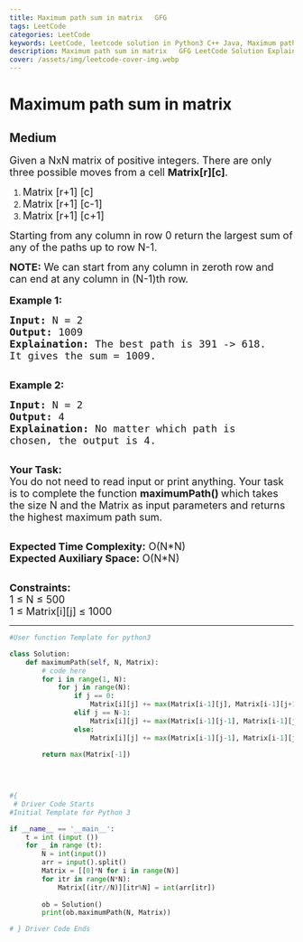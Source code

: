 ```yaml
---
title: Maximum path sum in matrix   GFG
tags: LeetCode
categories: LeetCode
keywords: LeetCode, leetcode solution in Python3 C++ Java, Maximum path sum in matrix - GFG solution
description: Maximum path sum in matrix   GFG LeetCode Solution Explained
cover: /assets/img/leetcode-cover-img.webp
---
```





# Maximum path sum in matrix
## Medium
<div class="problems_problem_content__Xm_eO"><p><span style="font-size:18px">Given a NxN&nbsp;matrix&nbsp;of positive integers.&nbsp;There are only three possible moves from a cell <strong>Matrix[r][c]</strong>.</span></p>

<ol>
	<li><span style="font-size:18px">Matrix [r+1] [c]</span></li>
	<li><span style="font-size:18px">Matrix [r+1] [c-1]</span></li>
	<li><span style="font-size:18px">Matrix [r+1] [c+1]</span></li>
</ol>

<p><span style="font-size:18px">Starting from any column in row 0 return the largest sum of any of the paths up to row N-1.</span></p>

<p><span style="font-size:18px"><strong>NOTE:</strong> We can start from any column in zeroth row and can end at any column in (N-1)th row.</span><br>
<br>
<strong><span style="font-size:18px">Example 1:</span></strong></p>

<pre><span style="font-size:18px"><strong>Input:</strong> N = 2
<strong>Output:</strong> 1009
<strong>Explaination:</strong> The best path is 391 -&gt; 618. 
It gives the sum = 1009.</span></pre>

<p><br>
<strong><span style="font-size:18px">Example 2:</span></strong></p>

<pre><span style="font-size:18px"><strong>Input:</strong> N = 2
<strong>Output:</strong> 4
<strong>Explaination:</strong> No matter which path is 
chosen, the output is 4.</span></pre>

<p><br>
<span style="font-size:18px"><strong>Your Task:</strong><br>
You do not need to read input or print anything. Your task is to complete the function <strong>maximumPath() </strong>which takes the size N and the Matrix as input parameters and returns the highest maximum path sum.</span></p>

<p><br>
<span style="font-size:18px"><strong>Expected Time Complexity:</strong> O(N*N)<br>
<strong>Expected Auxiliary Space:</strong> O(N*N)</span></p>

<p><br>
<span style="font-size:18px"><strong>Constraints:</strong><br>
1 ≤ N ≤ 500<br>
1 ≤ Matrix[i][j] ≤ 1000</span></p>
</div>


---




```python
#User function Template for python3

class Solution:
    def maximumPath(self, N, Matrix):
        # code here
        for i in range(1, N):
            for j in range(N):
                if j == 0:
                    Matrix[i][j] += max(Matrix[i-1][j], Matrix[i-1][j+1])
                elif j == N-1:
                    Matrix[i][j] += max(Matrix[i-1][j-1], Matrix[i-1][j])
                else:
                    Matrix[i][j] += max(Matrix[i-1][j-1], Matrix[i-1][j], Matrix[i-1][j+1])
        
        return max(Matrix[-1])
        
        


#{ 
 # Driver Code Starts
#Initial Template for Python 3

if __name__ == '__main__': 
    t = int (input ())
    for _ in range (t):
        N = int(input())
        arr = input().split()
        Matrix = [[0]*N for i in range(N)]
        for itr in range(N*N):
            Matrix[(itr//N)][itr%N] = int(arr[itr])
        
        ob = Solution()
        print(ob.maximumPath(N, Matrix))

# } Driver Code Ends
```
